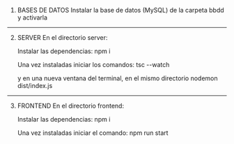 1. BASES DE DATOS
Instalar la base de datos (MySQL) de la carpeta bbdd y activarla

____________

2. SERVER
En el directorio server:

    Instalar las dependencias:
    npm i

    Una vez instaladas iniciar los comandos:
    tsc --watch 

    y en una nueva ventana del terminal, en el mismo directorio
    nodemon dist/index.js

____________

3. FRONTEND
En el directorio frontend:

    Instalar las dependencias:
    npm i

    Una vez instaladas iniciar el comando:
    npm run start